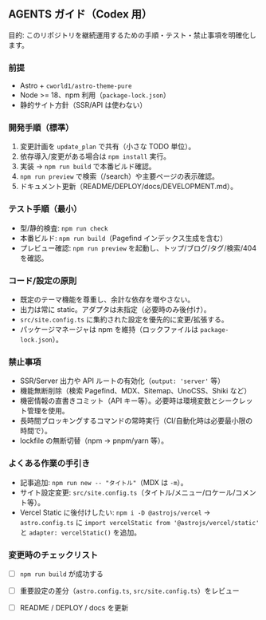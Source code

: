 ## AGENTS ガイド（Codex 用）

目的: このリポジトリを継続運用するための手順・テスト・禁止事項を明確化します。

### 前提
- Astro + `cworld1/astro-theme-pure`
- Node >= 18、npm 利用（`package-lock.json`）
- 静的サイト方針（SSR/API は使わない）

### 開発手順（標準）
1. 変更計画を `update_plan` で共有（小さな TODO 単位）。
2. 依存導入/変更がある場合は `npm install` 実行。
3. 実装 → `npm run build` で本番ビルド確認。
4. `npm run preview` で検索（/search）や主要ページの表示確認。
5. ドキュメント更新（README/DEPLOY/docs/DEVELOPMENT.md）。

### テスト手順（最小）
- 型/静的検査: `npm run check`
- 本番ビルド: `npm run build`（Pagefind インデックス生成を含む）
- プレビュー確認: `npm run preview` を起動し、トップ/ブログ/タグ/検索/404 を確認。

### コード/設定の原則
- 既定のテーマ機能を尊重し、余計な依存を増やさない。
- 出力は常に static。アダプタは未指定（必要時のみ後付け）。
- `src/site.config.ts` に集約された設定を優先的に変更/拡張する。
- パッケージマネージャは npm を維持（ロックファイルは `package-lock.json`）。

### 禁止事項
- SSR/Server 出力や API ルートの有効化（`output: 'server'` 等）
- 機能無断削除（検索 Pagefind、MDX、Sitemap、UnoCSS、Shiki など）
- 機密情報の直書きコミット（API キー等）。必要時は環境変数とシークレット管理を使用。
- 長時間ブロッキングするコマンドの常時実行（CI/自動化時は必要最小限の時間で）。
- lockfile の無断切替（npm → pnpm/yarn 等）。

### よくある作業の手引き
- 記事追加: `npm run new -- "タイトル"`（MDX は `-m`）。
- サイト設定変更: `src/site.config.ts`（タイトル/メニュー/ロケール/コメント等）。
- Vercel Static に後付けしたい: `npm i -D @astrojs/vercel` → `astro.config.ts` に `import vercelStatic from '@astrojs/vercel/static'` と `adapter: vercelStatic()` を追加。

### 変更時のチェックリスト
- [ ] `npm run build` が成功する

- [ ] 重要設定の差分（`astro.config.ts`, `src/site.config.ts`）をレビュー
- [ ] README / DEPLOY / docs を更新

